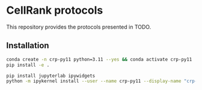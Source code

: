 # CellRank protocols

This repository provides the protocols presented in TODO.

## Installation

```bash
conda create -n crp-py11 python=3.11 --yes && conda activate crp-py11
pip install -e .

pip install jupyterlab ipywidgets
python -m ipykernel install --user --name crp-py11 --display-name "crp-py11"
```
